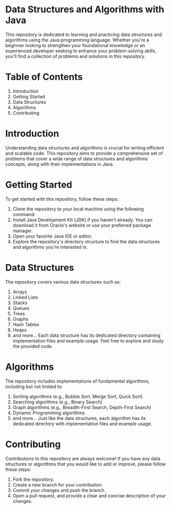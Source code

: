 # Data Structures and Algorithms with Java
This repository is dedicated to learning and practicing data structures and algorithms using the Java programming language. Whether you're a beginner looking to strengthen your foundational knowledge or an experienced developer seeking to enhance your problem-solving skills, you'll find a collection of problems and solutions in this repository.

# Table of Contents
1. Introduction
2. Getting Started
3. Data Structures
4. Algorithms
5. Contributing

# Introduction
Understanding data structures and algorithms is crucial for writing efficient and scalable code. This repository aims to provide a comprehensive set of problems that cover a wide range of data structures and algorithms concepts, along with their implementations in Java.

# Getting Started
To get started with this repository, follow these steps:

1. Clone the repository to your local machine using the following command: 
2. Install Java Development Kit (JDK) if you haven't already. You can download it from Oracle's website or use your preferred package manager.
3. Open your favorite Java IDE or editor.
4. Explore the repository's directory structure to find the data structures and algorithms you're interested in.

# Data Structures
The repository covers various data structures such as:

1. Arrays
2. Linked Lists
3. Stacks
4. Queues
5. Trees
6. Graphs
7. Hash Tables
8. Heaps
9. and more...
Each data structure has its dedicated directory containing implementation files and example usage. Feel free to explore and study the provided code.

# Algorithms
The repository includes implementations of fundamental algorithms, including but not limited to:

1. Sorting algorithms (e.g., Bubble Sort, Merge Sort, Quick Sort)
2. Searching algorithms (e.g., Binary Search)
3. Graph algorithms (e.g., Breadth-First Search, Depth-First Search)
4. Dynamic Programming algorithms
5. and more...
Just like the data structures, each algorithm has its dedicated directory with implementation files and example usage.

# Contributing
Contributions to this repository are always welcome! If you have any data structures or algorithms that you would like to add or improve, please follow these steps:

1. Fork the repository.
2. Create a new branch for your contribution.
3. Commit your changes and push the branch.
4. Open a pull request, and provide a clear and concise description of your changes.

